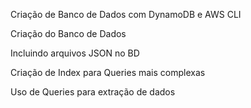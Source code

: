 Criação de Banco de Dados com DynamoDB e AWS CLI

Criação do Banco de Dados

Incluindo arquivos JSON no BD

Criação de Index para Queries mais complexas

Uso de Queries para extração de dados
